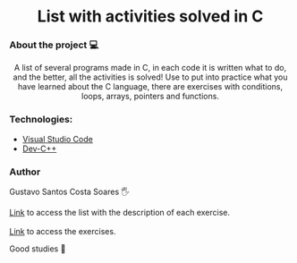 
<h1 align="center">List with activities solved in C </h1>
  
  
### About the project 💻
<p align="center">A list of several programs made in C, in each code it is written what to do, and the better, all the activities is solved! Use to put into practice what you have learned about the C language, there are exercises with conditions, loops, arrays, pointers and functions. </p>

### Technologies:

- [Visual Studio Code](https://code.visualstudio.com/)
- [Dev-C++](https://sourceforge.net/projects/orwelldevcpp/)


### Author
Gustavo Santos Costa Soares 🖐️


[Link](https://github.com/Poitt/Linguagem-C/blob/adding-files/List%20with%20all%20exercises%20-%20C.pdf) to access the list with the description of each exercise.
<br/><br/>
[Link](https://github.com/Poitt/C-Language/tree/adding-files/Files) to access the exercises. 


Good studies 📒
